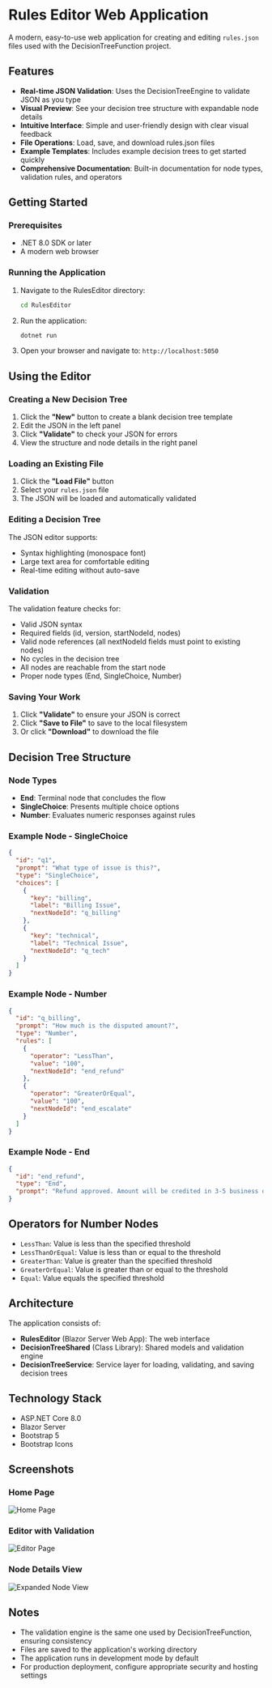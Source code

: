 # Rules Editor Web Application

A modern, easy-to-use web application for creating and editing `rules.json` files used with the DecisionTreeFunction project.

## Features

- **Real-time JSON Validation**: Uses the DecisionTreeEngine to validate JSON as you type
- **Visual Preview**: See your decision tree structure with expandable node details
- **Intuitive Interface**: Simple and user-friendly design with clear visual feedback
- **File Operations**: Load, save, and download rules.json files
- **Example Templates**: Includes example decision trees to get started quickly
- **Comprehensive Documentation**: Built-in documentation for node types, validation rules, and operators

## Getting Started

### Prerequisites

- .NET 8.0 SDK or later
- A modern web browser

### Running the Application

1. Navigate to the RulesEditor directory:
   ```bash
   cd RulesEditor
   ```

2. Run the application:
   ```bash
   dotnet run
   ```

3. Open your browser and navigate to: `http://localhost:5050`

## Using the Editor

### Creating a New Decision Tree

1. Click the **"New"** button to create a blank decision tree template
2. Edit the JSON in the left panel
3. Click **"Validate"** to check your JSON for errors
4. View the structure and node details in the right panel

### Loading an Existing File

1. Click the **"Load File"** button
2. Select your `rules.json` file
3. The JSON will be loaded and automatically validated

### Editing a Decision Tree

The JSON editor supports:
- Syntax highlighting (monospace font)
- Large text area for comfortable editing
- Real-time editing without auto-save

### Validation

The validation feature checks for:
- Valid JSON syntax
- Required fields (id, version, startNodeId, nodes)
- Valid node references (all nextNodeId fields must point to existing nodes)
- No cycles in the decision tree
- All nodes are reachable from the start node
- Proper node types (End, SingleChoice, Number)

### Saving Your Work

1. Click **"Validate"** to ensure your JSON is correct
2. Click **"Save to File"** to save to the local filesystem
3. Or click **"Download"** to download the file

## Decision Tree Structure

### Node Types

- **End**: Terminal node that concludes the flow
- **SingleChoice**: Presents multiple choice options
- **Number**: Evaluates numeric responses against rules

### Example Node - SingleChoice

```json
{
  "id": "q1",
  "prompt": "What type of issue is this?",
  "type": "SingleChoice",
  "choices": [
    {
      "key": "billing",
      "label": "Billing Issue",
      "nextNodeId": "q_billing"
    },
    {
      "key": "technical",
      "label": "Technical Issue",
      "nextNodeId": "q_tech"
    }
  ]
}
```

### Example Node - Number

```json
{
  "id": "q_billing",
  "prompt": "How much is the disputed amount?",
  "type": "Number",
  "rules": [
    {
      "operator": "LessThan",
      "value": "100",
      "nextNodeId": "end_refund"
    },
    {
      "operator": "GreaterOrEqual",
      "value": "100",
      "nextNodeId": "end_escalate"
    }
  ]
}
```

### Example Node - End

```json
{
  "id": "end_refund",
  "type": "End",
  "prompt": "Refund approved. Amount will be credited in 3-5 business days."
}
```

## Operators for Number Nodes

- `LessThan`: Value is less than the specified threshold
- `LessThanOrEqual`: Value is less than or equal to the threshold
- `GreaterThan`: Value is greater than the specified threshold
- `GreaterOrEqual`: Value is greater than or equal to the threshold
- `Equal`: Value equals the specified threshold

## Architecture

The application consists of:

- **RulesEditor** (Blazor Server Web App): The web interface
- **DecisionTreeShared** (Class Library): Shared models and validation engine
- **DecisionTreeService**: Service layer for loading, validating, and saving decision trees

## Technology Stack

- ASP.NET Core 8.0
- Blazor Server
- Bootstrap 5
- Bootstrap Icons

## Screenshots

### Home Page
![Home Page](https://github.com/user-attachments/assets/7e246afd-91e8-4731-9efe-a12b359c5b8c)

### Editor with Validation
![Editor Page](https://github.com/user-attachments/assets/4c144233-af95-4c3f-a8ae-b07657c345df)

### Node Details View
![Expanded Node View](https://github.com/user-attachments/assets/29c86f0e-bc7c-45bc-8e1b-4520bca26def)

## Notes

- The validation engine is the same one used by DecisionTreeFunction, ensuring consistency
- Files are saved to the application's working directory
- The application runs in development mode by default
- For production deployment, configure appropriate security and hosting settings
